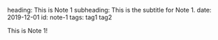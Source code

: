 heading: This is Note 1
subheading: This is the subtitle for Note 1.
date: 2019-12-01
id: note-1
tags: tag1 tag2

This is Note 1!